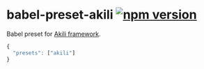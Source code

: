 # babel-preset-akili [![npm version](https://badge.fury.io/js/babel-preset-akili.svg)](https://badge.fury.io/js/babel-preset-akili)
Babel preset for [Akili framework](https://github.com/ortexx/babel-preset-akili).

```js
{
  "presets": ["akili"]
}
```